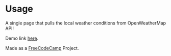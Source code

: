 # Usage

A single page that pulls the local weather conditions from OpenWeatherMap API!

Demo link [here](https://hridayns.github.io/demos/Local-Weather-Demo/).

Made as a [FreeCodeCamp](https://www.freecodecamp.com/) Project.
